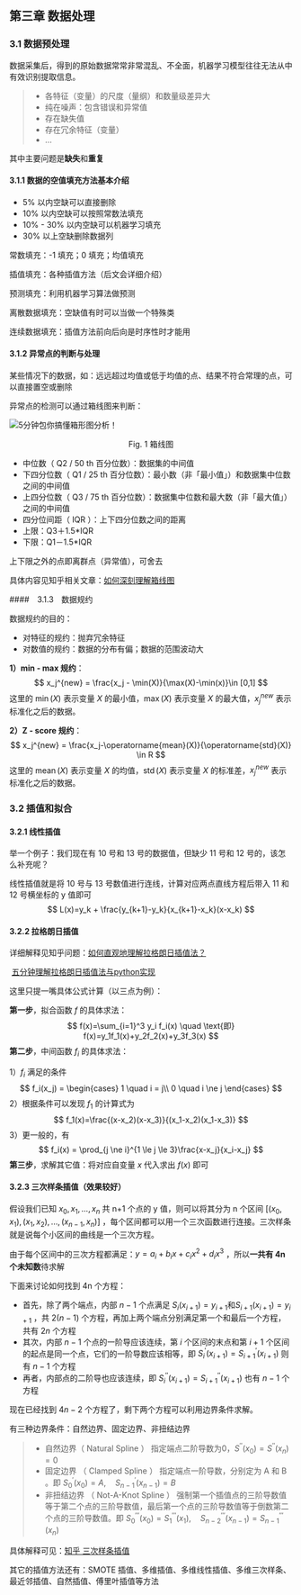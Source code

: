 ## 第三章  数据处理

### 3.1 数据预处理

数据采集后，得到的原始数据常常非常混乱、不全面，机器学习模型往往无法从中有效识别提取信息。

> - 各特征（变量）的尺度（量纲）和数量级差异大
> - 纯在噪声：包含错误和异常值
> - 存在缺失值
> - 存在冗余特征（变量）
> - $\ldots$

其中主要问题是**缺失**和**重复**

#### 3.1.1 数据的空值填充方法基本介绍

- 5% 以内空缺可以直接删除
- 10% 以内空缺可以按照常数法填充
- 10% - 30% 以内空缺可以机器学习填充
- 30% 以上空缺删除数据列

常数填充：-1 填充；0 填充；均值填充

插值填充：各种插值方法（后文会详细介绍）

预测填充：利用机器学习算法做预测

离散数据填充：空缺值有时可以当做一个特殊类

连续数据填充：插值方法前向后向是时序性时才能用



#### 3.1.2 异常点的判断与处理

某些情况下的数据，如：远远超过均值或低于均值的点、结果不符合常理的点，可以直接置空或删除

异常点的检测可以通过箱线图来判断：

![5分钟包你搞懂箱形图分析！](https://5b0988e595225.cdn.sohucs.com/images/20180201/a9bfba199d7142539d51bf50ea79a36e.png)

<center>Fig. 1 箱线图</center>

- 中位数（ Q2 / 50 th 百分位数）：数据集的中间值
- 下四分位数（ Q1 / 25 th 百分位数）：最小数（非「最小值」）和数据集中位数之间的中间值
- 上四分位数（ Q3 / 75 th 百分位数）：数据集中位数和最大数（非「最大值」）之间的中间值
- 四分位间距（ IQR ）：上下四分位数之间的距离
- 上限：Q3＋1.5*IQR
- 下限：Q1－1.5*IQR

上下限之外的点即离群点（异常值），可舍去

具体内容见知乎相关文章：[如何深刻理解箱线图](https://zhuanlan.zhihu.com/p/347067055)



####　3.1.3　数据规约

数据规约的目的：

- 对特征的规约：抛弃冗余特征
- 对数值的规约：数据的分布有偏；数据的范围波动大



**1）min - max 规约**：
$$
x_j^{new} = \frac{x_j - \min(X)}{\max(X)-\min(x)}\in [0,1]
$$
这里的 $\min(X)$ 表示变量 $X$ 的最小值，$\max(X)$ 表示变量 $X$ 的最大值，$x_j^{new}$ 表示标准化之后的数据。

**2）Z - score 规约**：
$$
x_j^{new} = \frac{x_j-\operatorname{mean}(X)}{\operatorname{std}(X)} \in R
$$
这里的 $\operatorname{mean}(X)$ 表示变量 $X$ 的均值，$\operatorname{std}(X)$ 表示变量 $X$ 的标准差，$x_j^{new}$ 表示标准化之后的数据。



### 3.2 插值和拟合

#### 3.2.1 线性插值

举一个例子：我们现在有 10 号和 13 号的数据值，但缺少 11 号和 12 号的，该怎么补充呢？

线性插值就是将 10 号与 13 号数值进行连线，计算对应两点直线方程后带入 11 和 12 号横坐标的 y 值即可
$$
L(x)=y_k + \frac{y_{k+1}-y_k}{x_{k+1}-x_k}(x-x_k)
$$

#### 3.2.2 拉格朗日插值

详细解释见知乎问题：[如何直观地理解拉格朗日插值法？](https://www.zhihu.com/question/58333118)

​									  [五分钟理解拉格朗日插值法与python实现](https://zhuanlan.zhihu.com/p/91631703)

这里只提一嘴具体公式计算（以三点为例）：

**第一步**，拟合函数 $f$ 的具体求法：
$$
f(x)=\sum_{i=1}^3 y_i f_i(x) \quad \text{即} f(x)=y_1f_1(x)+y_2f_2(x)+y_3f_3(x)
$$
**第二步**，中间函数 $f_i$ 的具体求法：

1）$f_i$ 满足的条件
$$
f_i(x_j) = \begin{cases}
			1 \quad i = j\\
			0 \quad i \ne j
			\end{cases}
$$
2）根据条件可以发现 $f_1$ 的计算式为
$$
f_1(x)=\frac{(x-x_2)(x-x_3)}{(x_1-x_2)(x_1-x_3)}
$$
3）更一般的，有
$$
f_i(x) = \prod_{j \ne i}^{1 \le j \le 3}\frac{x-x_j}{x_i-x_j}
$$
**第三步**，求解其它值：将对应自变量 $x$ 代入求出 $f(x)$ 即可

#### 3.2.3 三次样条插值（效果较好）

假设我们已知 $x_0, x_1, \ldots,x_n$ 共 n+1 个点的 y 值，则可以将其分为 n 个区间 $[(x_0, x_1),(x_1,x_2),\ldots,(x_{n-1},x_n)]$ ，每个区间都可以用一个三次函数进行连接。三次样条就是说每个小区间的曲线是一个三次方程。

由于每个区间中的三次方程都满足：$y=a_i+b_ix+c_ix^2+d_ix^3$ ，所以**一共有 4n 个未知数**待求解

下面来讨论如何找到 4n 个方程：

- 首先，除了两个端点，内部 $n-1$ 个点满足 $S_i(x_{i+1})=y_{i+1} \text{和} S_{i+1}(x_{i+1})=y_{i+1}$ ，共 $2(n-1)$ 个方程，再加上两个端点分别满足第一个和最后一个方程，共有 $2n$ 个方程
- 其次，内部 $n-1$ 个点的一阶导应该连续，第 $i$ 个区间的末点和第 $i+1$ 个区间的起点是同一个点，它们的一阶导数应该相等，即 $S_i^{'}(x_{i+1})=S_{i+1}^{'}(x_{i+1})$ 则有 $n-1$ 个方程
- 再者，内部点的二阶导也应该连续，即 $S_i^{''}(x_{i+1})=S_{i+1}^{''}(x_{i+1})$ 也有 $n-1$ 个方程

现在已经找到 $4n-2$ 个方程了，剩下两个方程可以利用边界条件求解。

有三种边界条件：自然边界、固定边界、非扭结边界

> - 自然边界（ Natural Spline ） 指定端点二阶导数为0，$S^{''}(x_0)=S^{''}(x_n)=0$ 
> - 固定边界 （ Clamped Spline ） 指定端点一阶导数，分别定为 A 和 B 。即 $S_0^{'}(x_0)=A,\quad S_{n-1}^{'}(x_{n-1})=B$
> - 非扭结边界 （ Not-A-Knot Spline ） 强制第一个插值点的三阶导数值等于第二个点的三阶导数值，最后第一个点的三阶导数值等于倒数第二个点的三阶导数值。即 $S_0^{'''}(x_0)=S_1^{'''}(x_1), \quad S_{n-2}^{'''}(x_{n-1})=S_{n-1}^{'''}(x_n)$

具体解释可见：[知乎 三次样条插值](https://zhuanlan.zhihu.com/p/62860859)

其它的插值方法还有：SMOTE 插值、多维插值、多维线性插值、多维三次样条、最近邻插值、自然插值、傅里叶插值等方法
